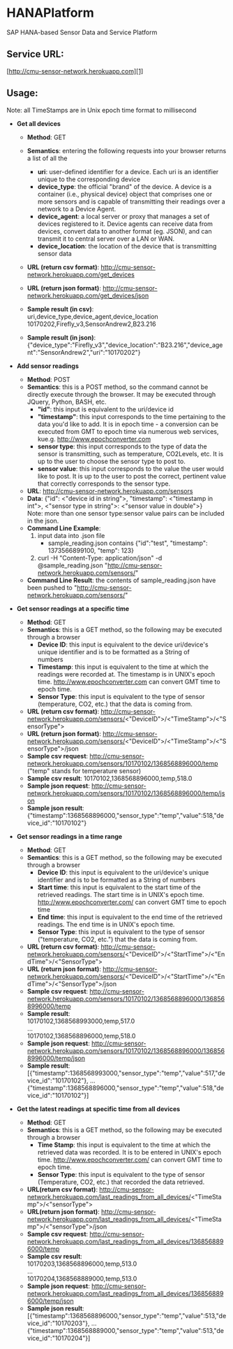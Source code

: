 HANAPlatform
============

SAP HANA-based Sensor Data and Service Platform


Service URL:
--------

[http://cmu-sensor-network.herokuapp.com][1]

Usage:
------

Note: all TimeStamps are in Unix epoch time format to millisecond

- **Get all devices**
    - **Method**: GET
    - **Semantics**: entering the following requests into your browser returns a list of all the
        - **uri**: user-defined identifier for a device. Each uri is an identifier unique to the
          corresponding device
        - **device_type**: the official "brand" of the device. A device is a container (i.e., physical device) object 
          that comprises one or more sensors and is capable of transmitting their readings over a network to a Device Agent.
        - **device_agent**: a local server or proxy that manages a set of devices registered to it. Device agents 
          can receive data from devices, convert data to another format (eg. JSON), and can transmit it to central 
          server over a LAN or WAN. 
        - **device_location**: the location of the device that is transmitting sensor data

    - **URL (return csv format)**: http://cmu-sensor-network.herokuapp.com/get_devices
    - **URL (return json format)**: http://cmu-sensor-network.herokuapp.com/get_devices/json
    - **Sample result (in csv)**: <br/>
        uri,device_type,device_agent,device_location <br/>
        10170202,Firefly_v3,SensorAndrew2,B23.216 <br/>
    - **Sample result (in json)**: {"device_type":"Firefly_v3","device_location":"B23.216","device_agent":"SensorAndrew2","uri":"10170202"}

- **Add sensor readings**
    - **Method**: POST
    - **Semantics**: this is a POST method, so the command cannot be directly execute through the
      browser.  It may be executed through JQuery, Python, BASH, etc.
        - **"id"**: this input is equivalent to the uri/device id
        - **"timestamp"**: this input corresponds to the time pertaining to the data you'd
          like to add. It is in epoch time - a conversion can be executed from GMT to epoch time
          via numerous web services, kue.g. http://www.epochconverter.com
        - **sensor type**: this input corresponds to the type of data the sensor is transmitting,
          such as temperature, CO2Levels, etc.  It is up to the user to choose the sensor type to
          post to.
        - **sensor value**: this input corresponds to the value the user would like to post. It is
          up to the user to post the correct, pertinent value that correctly corresponds to the sensor type.
    - **URL**: http://cmu-sensor-network.herokuapp.com/sensors
    - **Data**: {"id": <"device id in string">, "timestamp": <"timestamp in int">, <"sensor type in string">: <"sensor value in double">} 
        <br/> Note: more than one sensor type:sensor value pairs can be included in the json.
    - **Command Line Example**: 
        1. input data into .json file
            - sample_reading.json contains {"id":"test", "timestamp": 1373566899100, "temp": 123}
        2. curl -H "Content-Type: application/json" -d @sample_reading.json "http://cmu-sensor-network.herokuapp.com/sensors/"
    - **Command Line Result**: the contents of sample_reading.json have been pushed to "http://cmu-sensor-network.herokuapp.com/sensors/"

- **Get sensor readings at a specific time**
    - **Method**: GET
    - **Semantics**: this is a GET method, so the following may be executed through a browser
        - **Device ID**: this input is equivalent to the device uri/device's unique identifier and is to be formatted as a String of   
          numbers
        - **Timestamp**: this input is equivalent to the time at which the readings were recorded at. The timestamp is in UNIX's 
          epoch time. http://www.epochconverter.com can convert GMT time to epoch time.
        - **Sensor Type**: this input is equivalent to the type of sensor (temperature, CO2, etc.) that the data is coming from.
    - **URL (return csv format)**: http://cmu-sensor-network.herokuapp.com/sensors/<"DeviceID">/<"TimeStamp">/<"SensorType">
    - **URL (return json format)**: http://cmu-sensor-network.herokuapp.com/sensors/<"DeviceID">/<"TimeStamp">/<"SensorType">/json
    - **Sample csv request**: http://cmu-sensor-network.herokuapp.com/sensors/10170102/1368568896000/temp
    <br/>("temp" stands for temperature sensor)
    - **Sample csv result**: 10170102,1368568896000,temp,518.0
    - **Sample json request**: http://cmu-sensor-network.herokuapp.com/sensors/10170102/1368568896000/temp/json
    - **Sample json result**: {"timestamp":1368568896000,"sensor_type":"temp","value":518,"device_id":"10170102"}

- **Get sensor readings in a time range**
    - **Method**: GET
    - **Semantics**: this is a GET method, so the following may be executed through a browser
        - **Device ID**: this input is equivalent to the uri/device's unique identifier and is to be formatted as a String of numbers
        - **Start time**: this input is equivalent to the start time of the retrieved readings. The start time is in UNIX's epoch time.
          http://www.epochconverter.com/ can convert GMT time to epoch time
        - **End time**: this input is equivalent to the end time of the retrieved readings. The end time is in UNIX's epoch time.
        - **Sensor Type**: this input is equivalent to the type of sensor ("temperature, CO2, etc.") that the data is coming from.
    - **URL (return csv format)**: http://cmu-sensor-network.herokuapp.com/sensors/<"DeviceID">/<"StartTime">/<"EndTime">/<"SensorType">
    - **URL (return json format)**: http://cmu-sensor-network.herokuapp.com/sensors/<"DeviceID">/<"StartTime">/<"EndTime">/<"SensorType">/json
    - **Sample csv request**: http://cmu-sensor-network.herokuapp.com/sensors/10170102/1368568896000/1368568996000/temp
    - **Sample result**: <br/>
        10170102,1368568993000,temp,517.0 <br/>
        ... <br/>
        10170102,1368568896000,temp,518.0
    - **Sample json request**: http://cmu-sensor-network.herokuapp.com/sensors/10170102/1368568896000/1368568996000/temp/json
    - **Sample result**: <br/>
        [{"timestamp":1368568993000,"sensor_type":"temp","value":517,"device_id":"10170102"},
        ... <br/>
        {"timestamp":1368568896000,"sensor_type":"temp","value":518,"device_id":"10170102"}]

- **Get the latest readings at specific time from all devices**
    - **Method**: GET
    - **Semantics**: this is a GET method, so the following may be executed through a browser
        - **Time Stamp**: this input is equivalent to the time at which the retrieved data was recorded. It is to be entered in 
          UNIX's epoch time. http://www.epochconverter.com/ can convert GMT time to epoch time.
        - **Sensor Type**: this input is equivalent to the type of sensor (Temperature, CO2, etc.) that recorded the data retrieved.
    - **URL(return csv format)**: http://cmu-sensor-network.herokuapp.com/last_readings_from_all_devices/<"TimeStamp">/<"sensorType">
    - **URL(return json format)**: http://cmu-sensor-network.herokuapp.com/last_readings_from_all_devices/<"TimeStamp">/<"sensorType">/json
    - **Sample csv request**: http://cmu-sensor-network.herokuapp.com/last_readings_from_all_devices/1368568896000/temp      
    - **Sample csv result**: <br/>
        10170203,1368568896000,temp,513.0 <br/>
        ... <br/>
        10170204,1368568889000,temp,513.0
    - **Sample json request**: http://cmu-sensor-network.herokuapp.com/last_readings_from_all_devices/1368568896000/temp/json
    - **Sample json result**: <br/>
        [{"timestamp":1368568896000,"sensor_type":"temp","value":513,"device_id":"10170203"},
        ... <br/>
        {"timestamp":1368568889000,"sensor_type":"temp","value":513,"device_id":"10170204"}]

[1]: http://cmu-sensor-network.herokuapp.com/ "heroku"


